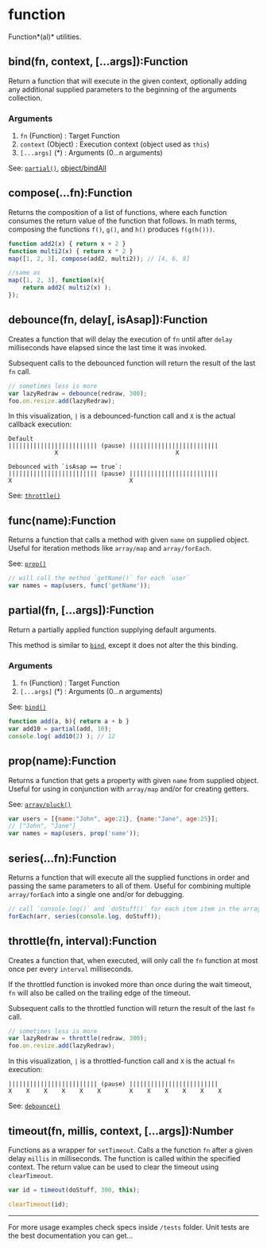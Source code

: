 # function #

Function*(al)* utilities.



## bind(fn, context, [...args]):Function

Return a function that will execute in the given context, optionally adding any additional supplied parameters to the beginning of the arguments collection.

### Arguments

 1. `fn` (Function)    : Target Function
 2. `context` (Object) : Execution context (object used as `this`)
 3. `[...args]` (*)    : Arguments (0...n arguments)

See: [`partial()`](#partial), [object/bindAll](./object.html#bindAll)



## compose(...fn):Function

Returns the composition of a list of functions, where each function consumes
the return value of the function that follows. In math terms, composing the
functions `f()`, `g()`, and `h()` produces `f(g(h()))`.

```js
function add2(x) { return x + 2 }
function multi2(x) { return x * 2 }
map([1, 2, 3], compose(add2, multi2)); // [4, 6, 8]

//same as
map([1, 2, 3], function(x){
    return add2( multi2(x) );
});
```



## debounce(fn, delay[, isAsap]):Function

Creates a function that will delay the execution of `fn` until after `delay`
milliseconds have elapsed since the last time it was invoked.

Subsequent calls to the debounced function will return the result of the last
`fn` call.

```js
// sometimes less is more
var lazyRedraw = debounce(redraw, 300);
foo.on.resize.add(lazyRedraw);
```

In this visualization, `|` is a debounced-function call and `X` is the actual
callback execution:

    Default
    ||||||||||||||||||||||||| (pause) |||||||||||||||||||||||||
			     X                                 X

    Debounced with `isAsap == true`:
    ||||||||||||||||||||||||| (pause) |||||||||||||||||||||||||
    X                                 X

See: [`throttle()`](#throttle)


## func(name):Function

Returns a function that calls a method with given `name` on supplied object.
Useful for iteration methods like `array/map` and `array/forEach`.

See: [`prop()`](#prop)

```js
// will call the method `getName()` for each `user`
var names = map(users, func('getName'));
```



## partial(fn, [...args]):Function

Return a partially applied function supplying default arguments.

This method is similar to [`bind`](#bind), except it does not alter the this
binding.

### Arguments

 1. `fn` (Function)    : Target Function
 3. `[...args]` (*)    : Arguments (0...n arguments)

See: [`bind()`](#bind)

```js
function add(a, b){ return a + b }
var add10 = partial(add, 10);
console.log( add10(2) ); // 12
```



## prop(name):Function

Returns a function that gets a property with given `name` from supplied object.
Useful for using in conjunction with `array/map` and/or for creating getters.

See: [`array/pluck()`](array.html#pluck)

```js
var users = [{name:"John", age:21}, {name:"Jane", age:25}];
// ["John", "Jane"]
var names = map(users, prop('name'));
```



## series(...fn):Function

Returns a function that will execute all the supplied functions in order and
passing the same parameters to all of them. Useful for combining multiple
`array/forEach` into a single one and/or for debugging.


```js
// call `console.log()` and `doStuff()` for each item item in the array
forEach(arr, series(console.log, doStuff));
```



## throttle(fn, interval):Function

Creates a function that, when executed, will only call the `fn` function at
most once per every `interval` milliseconds.

If the throttled function is invoked more than once during the wait timeout,
`fn` will also be called on the trailing edge of the timeout.

Subsequent calls to the throttled function will return the result of the last
`fn` call.

```js
// sometimes less is more
var lazyRedraw = throttle(redraw, 300);
foo.on.resize.add(lazyRedraw);
```

In this visualization, `|` is a throttled-function call and `X` is the actual
`fn` execution:

    ||||||||||||||||||||||||| (pause) |||||||||||||||||||||||||
    X    X    X    X    X    X        X    X    X    X    X    X

See: [`debounce()`](#debounce)


## timeout(fn, millis, context, [...args]):Number

Functions as a wrapper for `setTimeout`. Calls a the function `fn` after a given delay `millis` in milliseconds.
The function is called within the specified context. The return value can be used to clear the timeout using `clearTimeout`.

```js
var id = timeout(doStuff, 300, this);

clearTimeout(id);
```

-------------------------------------------------------------------------------

For more usage examples check specs inside `/tests` folder. Unit tests are the
best documentation you can get...
